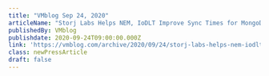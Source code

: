 ```yaml
---
title: "VMblog Sep 24, 2020"
articleName: "Storj Labs Helps NEM, IoDLT Improve Sync Times for MongoDB by 15x"
publishedBy: VMblog
publishdate: 2020-09-24T09:00:00.000Z
link: 'https://vmblog.com/archive/2020/09/24/storj-labs-helps-nem-iodlt-improve-sync-times-for-mongodb-by-15x.aspx'
class: newPressArticle
draft: false
---
```

